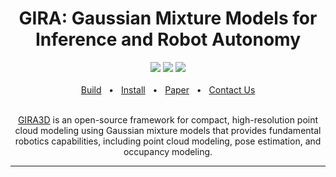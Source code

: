 <div align="center">
    <h1>GIRA: Gaussian Mixture Models for Inference and Robot Autonomy</h1>
    <a href="https://github.com/gira3d/gira3d-docs/releases"><img src="https://img.shields.io/github/v/release/gira3d/gira3d-docs?label=version" /></a>
    <a href="https://github.com/gira3d/gira3d-docs/blob/master/LICENSE"><img src="https://img.shields.io/github/license/gira3d/gira3d-docs" /></a>
    <a href="https://github.com/gira3d/gira3d-docs/blob/master/"><img src="https://img.shields.io/badge/Linux-FCC624?logo=linux&logoColor=black" /></a>
    <br />
    <br />
    <a href="https://github.com/gira3d/gira3d-docs/edit/master/README.md#build">Build</a>
    <span>&nbsp;&nbsp;•&nbsp;&nbsp;</span>
    <a href="https://github.com/gira3d/gira3d-docs/edit/master/README.md#install">Install</a>
    <span>&nbsp;&nbsp;•&nbsp;&nbsp;</span>
    <a href="https://arxiv.org/pdf/2003.13883.pdf">Paper</a>
    <span>&nbsp;&nbsp;•&nbsp;&nbsp;</span>
    <a href=https://github.com/gira3d/gira3d-docs/issues>Contact Us</a>
  <br />
  <br />

[GIRA3D](https://arxiv.org/pdf/2003.13883.pdf) is an open-source framework for compact, high-resolution point
cloud modeling using Gaussian mixture models that provides fundamental robotics capabilities, including point
cloud modeling, pose estimation, and occupancy modeling.

</div>

<hr />
